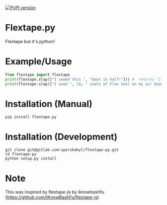 [![PyPI version](https://badge.fury.io/py/flextape.py.svg)](https://badge.fury.io/py/flextape.py)

# Flextape.py

Flextape but it's python!

# Example/Usage

```python
from flextape import flextape
print(flextape.slap(["I sawed this ", "boat in half!"])) #  returns "I sawed this boat in half!"
print(flextape.slap(["I used ", 10, " coats of Flex Seal on my air boat!"])) #  returns "I used 10 coats of Flex Seal on my air boat!"
```

# Installation (Manual)

`pip install flextape.py`

# Installation (Development)

```
git clone git@gitlab.com:sparskakyl/flextape-py.git
cd flextape-py
python setup.py install
```

# Note

This was inspired by flextape-js by iknowbashfu (https://github.com/IKnowBashFu/flextape-js)